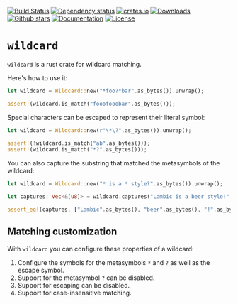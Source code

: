 [![Build Status](https://github.com/cloudflare/wildcard/workflows/CI/badge.svg)](https://github.com/cloudflare/wildcard/actions?query=workflow%3ACI)
[![Dependency status](https://deps.rs/repo/github/cloudflare/wildcard/status.svg)](https://deps.rs/repo/github/cloudflare/wildcard)
[![crates.io](https://img.shields.io/crates/v/wildcard.svg)](https://crates.io/crates/wildcard)
[![Downloads](https://img.shields.io/crates/d/wildcard.svg)](https://crates.io/crates/wildcard)
[![Github stars](https://img.shields.io/github/stars/cloudflare/wildcard.svg?logo=github)](https://github.com/cloudflare/wildcard/stargazers)
[![Documentation](https://docs.rs/wildcard/badge.svg)](https://docs.rs/wildcard/)
[![License](https://img.shields.io/crates/l/wildcard.svg)](./LICENSE)

# `wildcard`

<!-- cargo-rdme start -->

`wildcard` is a rust crate for wildcard matching.

Here's how to use it:

```rust
let wildcard = Wildcard::new("*foo?*bar".as_bytes()).unwrap();

assert!(wildcard.is_match("fooofooobar".as_bytes()));
```

Special characters can be escaped to represent their literal symbol:

```rust
let wildcard = Wildcard::new(r"\*\?".as_bytes()).unwrap();

assert!(!wildcard.is_match("ab".as_bytes()));
assert!(wildcard.is_match("*?".as_bytes()));
```

You can also capture the substring that matched the metasymbols of the wildcard:

```rust
let wildcard = Wildcard::new("* is a * style?".as_bytes()).unwrap();

let captures: Vec<&[u8]> = wildcard.captures("Lambic is a beer style!".as_bytes()).unwrap();

assert_eq!(captures, ["Lambic".as_bytes(), "beer".as_bytes(), "!".as_bytes()]);
```

## Matching customization

With `wildcard` you can configure these properties of a wildcard:

1. Configure the symbols for the metasymbols `*` and `?` as well as the escape symbol.
2. Support for the metasymbol `?` can be disabled.
3. Support for escaping can be disabled.
4. Support for case-insensitive matching.

<!-- cargo-rdme end -->
